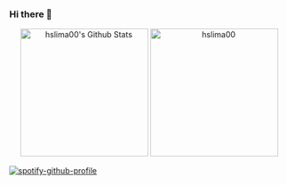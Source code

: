 ### Hi there 👋


<p align="center">
    <a href="https://github.com/anuraghazra/github-readme-stats">
	    <img alt="hslima00's Github Stats" src="https://github-readme-stats.vercel.app/api?username=hslima00&show_icons=true&count_private=true&locale=en&theme=transparent&layout=compact" height="230px"/></a>
	  <img src="https://github-readme-stats.vercel.app/api/top-langs?username=hslima00&langs_count=5&hide=jupyter%20notebook,html&show_icons=true&locale=en&theme=transparent" alt="hslima00" height="230px"/>
	
[![spotify-github-profile](https://spotify-github-profile.vercel.app/api/view?uid=lima002&cover_image=true&theme=natemoo-re&show_offline=false&background_color=121212&interchange=false&bar_color=53b14f&bar_color_cover=false)](https://spotify-github-profile.vercel.app/api/view?uid=lima002&redirect=true)
